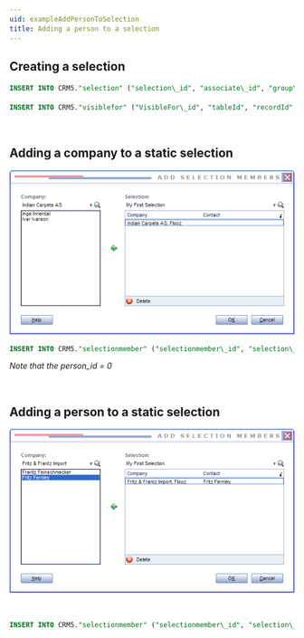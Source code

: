 ```yaml
---
uid: exampleAddPersonToSelection
title: Adding a person to a selection
---
```


Creating a selection
--------------------

```SQL
INSERT INTO CRM5."selection" ("selection\_id", "associate\_id", "group\_idx", "name", "text\_id", "postitText\_Id", "visibility", "seltype", "searchCat\_id", "companyUnique", "soundEx", "source", "memberCount", "registered", "registered\_associate\_id", "updated", "updated\_associate\_id", "updatedCount", "includePerson") VALUES (75, 10, 5, 'My First Selection', 0, 0, 1, 0, 1, 0, 'MAFRSTSLK', 0, 0, 1164904874, 10, 0, 0, 0, 0)

INSERT INTO CRM5."visiblefor" ("VisibleFor\_id", "tableId", "recordId", "forAll", "forGroupId", "forAssocId", "encryptedCheck", "registered", "registered\_associate\_id", "updated", "updated\_associate\_id", "updatedCount") VALUES (919, 23, 75, 0, 0, 10, 'aakJA2Mgv19Dhim5t3Q3gQ1Kjvg8L981', 1164904874, 10, 0, 0, 0)
```

 

Adding a company to a static selection
-------------------------------

![](../Images/Selection-AddMemberContact.png)

```SQL
INSERT INTO CRM5."selectionmember" ("selectionmember\_id", "selection\_id", "contact\_id", "person\_id") VALUES (1776, 75, 19, 0)
```

*Note that the person\_id = 0*

 

Adding a person to a static selection
------------------------------

![](../Images/ScreenCap1.png)

 
```SQL
INSERT INTO CRM5."selectionmember" ("selectionmember\_id", "selection\_id", "contact\_id", "person\_id") VALUES (1774, 75, 13, 41)
```
